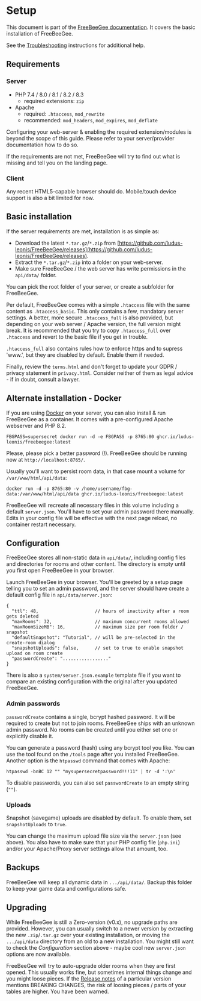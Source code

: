 # Setup

This document is part of the [FreeBeeGee documentation](DOCS.md). It covers the basic installation of FreeBeeGee.

See the [Troubleshooting](troubleshooting.md) instructions for additional help.

## Requirements

### Server

* PHP 7.4 / 8.0 / 8.1 / 8.2 / 8.3
  * required extensions: `zip`
* Apache
  * required: `.htaccess`, `mod_rewrite`
  * recommended: `mod_headers`, `mod_expires`, `mod_deflate`

Configuring your web-server & enabling the required extension/modules is beyond the scope of this guide. Please refer to your server/provider documentation how to do so.

If the requirements are not met, FreeBeeGee will try to find out what is missing and tell you on the landing page.

### Client

Any recent HTML5-capable browser should do. Mobile/touch device support is also a bit limited for now.


## Basic installation

If the server requirements are met, installation is as simple as:

* Download the latest `*.tar.gz`/`*.zip` from [https://github.com/ludus-leonis/FreeBeeGee/releases](https://github.com/ludus-leonis/FreeBeeGee/releases).
* Extract the `*.tar.gz`/`*.zip` into a folder on your web-server.
* Make sure FreeBeeGee / the web server has write permissions in the `api/data/` folder.

You can pick the root folder of your server, or create a subfolder for FreeBeeGee.

Per default, FreeBeeGee comes with a simple `.htaccess` file with the same content as `.htaccess_basic`. This only contains a few, mandatory server settings. A better, more secure `.htaccess_full` is also provided, but depending on your web server / Apache version, the full version might break. It is recommended that you try to copy `.htaccess_full` over `.htaccess` and revert to the basic file if you get in trouble.

`.htaccess_full` also contains rules how to enforce https and to supress 'www.', but they are disabled by default. Enable them if needed.

Finally, review the `terms.html` and don't forget to update your GDPR / privacy statement in `privacy.html`. Consider neither of them as legal advice - if in doubt, consult a lawyer.


## Alternate installation - Docker

If you are using [Docker](https://en.wikipedia.org/wiki/Docker_(software)) on your server, you can also install & run FreeBeeGee as a container. It comes with a pre-configured Apache webserver and PHP 8.2.

```
FBGPASS=supersecret docker run -d -e FBGPASS -p 8765:80 ghcr.io/ludus-leonis/freebeegee:latest
```

Please, please pick a better password (!). FreeBeeGee should be running now at `http://localhost:8765/`.

Usually you'll want to persist room data, in that case mount a volume for `/var/www/html/api/data`:

```
docker run -d -p 8765:80 -v /home/username/fbg-data:/var/www/html/api/data ghcr.io/ludus-leonis/freebeegee:latest
```

FreeBeeGee will recreate all necessary files in this volume including a default `server.json`. You'll have to set your admin password there manually. Edits in your config file will be effective with the next page reload, no container restart necessary.


## Configuration

FreeBeeGee stores all non-static data in `api/data/`, including config files and directories for rooms and other content. The directory is empty until you first open FreeBeeGee in your browser.

Launch FreeBeeGee in your browser. You'll be greeted by a setup page telling you to set an admin password, and the server should have create a default config file in `api/data/server.json`:

```
{
  "ttl": 48,                     // hours of inactivity after a room gets deleted
  "maxRooms": 32,                // maximum concurrent rooms allowed
  "maxRoomSizeMB": 16,           // maximum size per room folder / snapshot
  "defaultSnapshot": "Tutorial", // will be pre-selected in the create-room dialog
  "snapshotUploads": false,      // set to true to enable snapshot upload on room create
  "passwordCreate": "................."
}
```

There is also a `system/server.json.example` template file if you want to compare an existing configuration with the original after you updated FreeBeeGee.

### Admin passwords

`passwordCreate` contains a single, bcrypt hashed password. It will be required to create but not to join rooms. FreeBeeGee ships with an unknown admin password. No rooms can be created until you either set one or explicitly disable it.

You can generate a password (hash) using any bcrypt tool you like. You can use the tool found on the `/tools` page after you installed FreeBeeGee. Another option is the `htpasswd` command that comes with Apache:

```
htpasswd -bnBC 12 "" "mysupersecretpassword!!!11" | tr -d ':\n'
```

To disable passwords, you can also set `passwordCreate` to an empty string (`""`).

### Uploads

Snapshot (savegame) uploads are disabled by default. To enable them, set `snapshotUploads` to `true`.

You can change the maximum upload file size via the `server.json` (see above). You also have to make sure that your PHP config file (`php.ini`) and/or your Apache/Proxy server settings allow that amount, too.

## Backups

FreeBeeGee will keep all dynamic data in `.../api/data/`. Backup this folder to keep your game data and configurations safe.

## Upgrading

While FreeBeeGee is still a Zero-version (v0.x), no upgrade paths are provided. However, you can usually switch to a newer version by extracting the new `.zip`/`.tar.gz` over your existing installation, or moving the `.../api/data` directory from an old to a new installation. You might still want to check the *Configuration* section above - maybe cool new `server.json` options are now available.

FreeBeeGee will try to auto-upgrade older rooms when they are first opened. This usually works fine, but sometimes internal things change and you might loose pieces. If the [Release notes](https://github.com/ludus-leonis/FreeBeeGee/releases) of a particular version mentions BREAKING CHANGES, the risk of loosing pieces / parts of your tables are higher. You have been warned.
